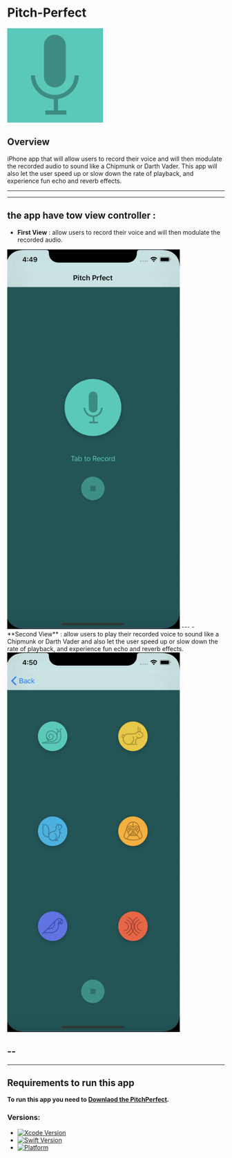 # Pitch-Perfect
 

![Pitch Perfect](https://github.com/Abdu11a/Pitch-Perfect/blob/master/PitchPerfect/PitchPerfect%20Screen/Screen%20Shot%201441-06-18%20at%205.14.29%20PM.png)

## Overview
iPhone app that will allow users to record their voice and will then modulate the recorded audio to sound like a Chipmunk or Darth Vader. This app will also let the user speed up or slow down the rate of playback, and experience fun echo and reverb effects.

---
---

## the app have tow view controller :
- **First View**  :  allow users to record their voice and will then modulate the recorded audio.
<img src="https://github.com/Abdu11a/Pitch-Perfect/blob/master/PitchPerfect/PitchPerfect%20Screen/Screen%201.png" width=400>
---
- **Second View**  :  allow users to play their recorded voice to sound like a Chipmunk or Darth Vader and also let the user speed up or slow down the rate of playback, and experience fun echo and reverb effects.

<img src="https://github.com/Abdu11a/Pitch-Perfect/blob/master/PitchPerfect/PitchPerfect%20Screen/Screen%202.png" width=400>

--
--
---
## Requirements to run this app

**To run this app you need to [Downlaod the PitchPerfect](https://github.com/Abdu11a/Pitch-Perfect/archive/master.zip).**

### Versions:

- [![Xcode Version](https://img.shields.io/badge/Xcode-10+-success.svg)](https://swift.org) 
- [![Swift Version](https://img.shields.io/badge/Swift-4+-success.svg)](https://swift.org)
- [![Platform](https://img.shields.io/cocoapods/p/LFAlertController.svg?style=flat)](https://swift.org)

